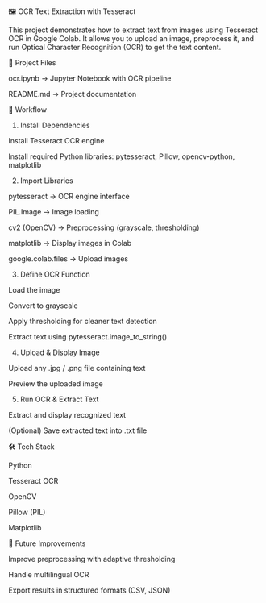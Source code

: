 🖼️ OCR Text Extraction with Tesseract

This project demonstrates how to extract text from images using Tesseract OCR in Google Colab. It allows you to upload an image, preprocess it, and run Optical Character Recognition (OCR) to get the text content.

📂 Project Files

ocr.ipynb → Jupyter Notebook with OCR pipeline

README.md → Project documentation

🚀 Workflow
1. Install Dependencies

Install Tesseract OCR engine

Install required Python libraries: pytesseract, Pillow, opencv-python, matplotlib

2. Import Libraries

pytesseract → OCR engine interface

PIL.Image → Image loading

cv2 (OpenCV) → Preprocessing (grayscale, thresholding)

matplotlib → Display images in Colab

google.colab.files → Upload images

3. Define OCR Function

Load the image

Convert to grayscale

Apply thresholding for cleaner text detection

Extract text using pytesseract.image_to_string()

4. Upload & Display Image

Upload any .jpg / .png file containing text

Preview the uploaded image

5. Run OCR & Extract Text

Extract and display recognized text

(Optional) Save extracted text into .txt file

🛠️ Tech Stack

Python

Tesseract OCR

OpenCV

Pillow (PIL)

Matplotlib

📌 Future Improvements

Improve preprocessing with adaptive thresholding

Handle multilingual OCR

Export results in structured formats (CSV, JSON)
